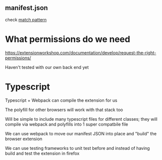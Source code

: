 ## manifest.json

check [match pattern](https://developer.mozilla.org/en-US/docs/Mozilla/Add-ons/WebExtensions/Match_patterns)




# What permissions do we need

https://extensionworkshop.com/documentation/develop/request-the-right-permissions/



Haven't tested with our own back end yet


# Typescript

Typescript + Webpack can compile the extension for us

The polyfill for other browsers will work with that stack too

Will be simple to include many typescript files for different classes; they will compile via webpack and polyfills into 1 super compatbile file

We can use webpack to move our manifest JSON into place and "build" the browser extension

We can use testing frameworks to unit test before and instead of having build and test the extension in firefox
